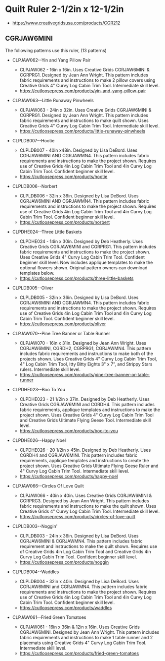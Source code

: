 # Quilt Ruler 2-1/2in x 12-1/2in
* https://www.creativegridsusa.com/products/CGR212

## CGRJAW6MINI

The following patterns use this ruler, (13 patterns)

* CLPJAW062--Yin and Yang Pillow Pair
	* CLPJAW062 - 16in x 16in. Uses Creative Grids CGRJAW6MINI & CGRPRG1. Designed by Jean Ann Wright. This pattern includes fabric requirements and instructions to make 2 pillow covers using Creative Grids 4" Curvy Log Cabin Trim Tool. Intermediate skill level.
	* https://cutloosepress.com/products/yin-and-yang-pillow-pair


* CLPJAW063--Little Runaway Pinwheels
	* CLPJAW063 - 24in x 32in. Uses Creative Grids CGRJAW6MINI & CGRPRG1. Designed by Jean Ann Wright. This pattern includes fabric requirements and instructions to make quilt shown. Uses Creative Grids 4" Curvy Log Cabin Trim Tool. Intermediate skill level.
	* https://cutloosepress.com/products/little-runaway-pinwheels


* CLPLDB007--Hootie
	* CLPLDB007 - 40in x48in. Designed by Lisa DeBord. Uses CGRJAW6MINI AND CGRJAWMN4. This pattern includes fabric requirements and instructions to make the project shown. Requires use of Creative Grids 4in Log Cabin Trim Tool and 4in Curvy Log Cabin Trim Tool. Confident beginner skill level.
	* https://cutloosepress.com/products/hootie


* CLPLDB006--Norbert
	* CLPLDB006 - 32in x 36in. Designed by Lisa DeBord. Uses CGRJAW6MINI AND CGRJAWMN4. This pattern includes fabric requirements and instructions to make the project shown. Requires use of Creative Grids 4in Log Cabin Trim Tool and 4in Curvy Log Cabin Trim Tool. Confident beginner skill level.
	* https://cutloosepress.com/products/norbert


* CLPDHE024--Three Little Baskets
	* CLPDHE024 - 14in x 30in. Designed by Deb Heatherly. Uses Creative Grids CGRJAW6MINI and CGRPRG1. This pattern includes fabric requirements and instructions to make the project shown. Uses Creative Grids 4" Curvy Log Cabin Trim Tool. Confident beginner skill level. Now includes applique templates to make the optional flowers shown. Original pattern owners can download templates below.
	* https://cutloosepress.com/products/three-little-baskets


* CLPLDB005--Oliver
	* CLPLDB005 - 32in x 36in. Designed by Lisa DeBord. Uses CGRJAW6MINI AND CGRJAWMN4. This pattern includes fabric requirements and instructions to make the project shown. Requires use of Creative Grids 4in Log Cabin Trim Tool and 4in Curvy Log Cabin Trim Tool. Confident beginner skill level.
	* https://cutloosepress.com/products/oliver


* CLPJAW070--Pine Tree Banner or Table Runner
	* CLPJAW070 - 16in x 31in. Designed by Jean Ann Wright. Uses CGRJAW6MINI, CGRDH2, CGRPRG1, CGRJAWMN4. This pattern includes fabric requirements and instructions to make both of the projects shown. Uses Creative Grids 4" Curvy Log Cabin Trim Tool, 4" Log Cabin Trim Tool, Itty Bitty Eights 3" x 7", and Strippy Stars rulers. Intermediate skill level.
	* https://cutloosepress.com/products/pine-tree-banner-or-table-runner


* CLPDHE023--Boo To You
	* CLPDHE023 - 21 1/2in x 37in. Designed by Deb Heatherly. Uses Creative Grids CGRJAW6MINI and CGRDH4. This pattern includes fabric requirements, applique templates and instructions to make the project shown. Uses Creative Grids 4" Curvy Log Cabin Trim Tool and Creative Grids Ultimate Flying Geese Tool. Intermediate skill level.
	* https://cutloosepress.com/products/boo-to-you


* CLPDHE026--Happy Noel
	* CLPDHE026 - 20 1/2in x 45in. Designed by Deb Heatherly. Uses CGRDH4 and CGRJAW6MINI. This pattern includes fabric requirements, applique templates and instructions to create the project shown. Uses Creative Grids Ultimate Flying Geese Ruler and 4" Curvy Log Cabin Trim Tool. Intermediate skill level.
	* https://cutloosepress.com/products/happy-noel


* CLPJAW066--Circles Of Love Quilt
	* CLPJAW066 - 40in x 40in. Uses Creative Grids CGRJAW6MINI & CGRPRG3. Designed by Jean Ann Wright. This pattern includes fabric requirements and instructions to make the quilt shown. Uses Creative Grids 4" Curvy Log Cabin Trim Tool. Intermediate skill level.
	* https://cutloosepress.com/products/circles-of-love-quilt


* CLPLDB003--Noggin'
	* CLPLDB003 - 24in x 36in. Designed by Lisa DeBord.  Uses CGRJAW6MINI & CGRJAWMN4. This pattern includes fabric requirement and instructions to make the quilt shown. Requires use of Creative Grids 4in Log Cabin Trim Tool and Creative Grids 4in Curvy Log Cabin Trim Tool. Confident beginner skill level.
	* https://cutloosepress.com/products/noggin


* CLPLDB004--Waddles
	* CLPLDB004 - 32in x 40in. Designed by Lisa DeBord. Uses CGRJAW6MINI and CGRJAWMN4. This pattern includes fabric requirements and instructions to make the project shown. Requires use of Creative Grids 4in Log Cabin Trim Tool and 4in Curvy Log Cabin Trim Tool. Confident beginner skill level.
	* https://cutloosepress.com/products/waddles


* CLPJAW061--Fried Green Tomatoes
	* CLPJAW061 - 16in x 36in & 12in x 16in. Uses Creative Grids CGRJAW6MINI. Designed by Jean Ann Wright. This pattern includes fabric requirements and instructions to make 1 table runner and 2 placemats using Creative Grids 4" Curvy Log Cabin Trim Tool. Intermediate skill level.
	* https://cutloosepress.com/products/fried-green-tomatoes

